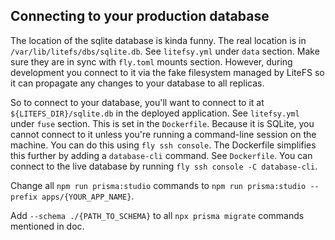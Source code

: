 ## Connecting to your production database

The location of the sqlite database is kinda funny. The real location is in
`/var/lib/litefs/dbs/sqlite.db`. See `litefsy.yml` under `data` section. Make
sure they are in sync with `fly.toml` mounts section. However, during
development you connect to it via the fake filesystem managed by LiteFS so it
can propagate any changes to your database to all replicas.

So to connect to your database, you'll want to connect to it at
`${LITEFS_DIR}/sqlite.db` in the deployed application. See `litefsy.yml` under
`fuse` section. This is set in the `Dockerfile`. Because it is SQLite, you
cannot connect to it unless you're running a command-line session on the
machine. You can do this using `fly ssh console`. The Dockerfile simplifies this
further by adding a `database-cli` command. See `Dockerfile`. You can connect to
the live database by running `fly ssh console -C database-cli`.

Change all `npm run prisma:studio` commands to
`npm run prisma:studio --prefix apps/{YOUR_APP_NAME}`.

Add `--schema ./{PATH_TO_SCHEMA}` to all `npx prisma migrate`
commands mentioned in doc.

